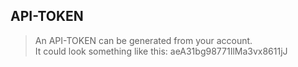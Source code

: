 ## API-TOKEN
> An API-TOKEN can be generated from your account. <br>
> It could look something like this: aeA31bg98771IlMa3vx8611jJ
